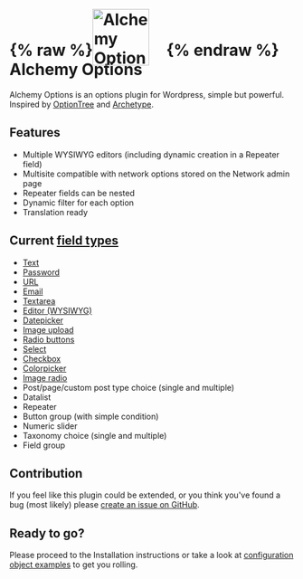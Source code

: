 #  {% raw %}<img src='../assets/alchemy-logo.svg' width="100" height="100" style="vertical-align:bottom; margin-right:30px; position: relative; bottom: -10px;" alt="Alchemy Options logo" />{% endraw %} Alchemy Options

Alchemy Options is an options plugin for Wordpress, simple but powerful. Inspired by [OptionTree](https://wordpress.org/plugins/option-tree/) and [Archetype](https://our.umbraco.org/projects/backoffice-extensions/archetype/).

## Features

* Multiple WYSIWYG editors (including dynamic creation in a Repeater field)
* Multisite compatible with network options stored on the Network admin page
* Repeater fields can be nested
* Dynamic filter for each option
* Translation ready

## Current [field types](/fields/README.md)

* [Text](/fields/text.md)
* [Password](/fields/password.md)
* [URL](/fields/url.md)
* [Email](/fields/email.md)
* [Textarea](/fields/textarea.md)
* [Editor (WYSIWYG)](/fields/editor.md)
* [Datepicker](/fields/datepicker.md)
* [Image upload](/fields/upload.md)
* [Radio buttons](/fields/radio.md)
* [Select](/fields/select.md)
* [Checkbox](/fields/checkbox.md)
* [Colorpicker](/fields/colorpicker.md)
* [Image radio](/fields/image-radio.md)
* Post/page/custom post type choice (single and multiple)
* Datalist
* Repeater
* Button group (with simple condition)
* Numeric slider
* Taxonomy choice (single and multiple)
* Field group

## Contribution

If you feel like this plugin could be extended, or you think you've found a bug (most likely) please [create an issue on GitHub](https://github.com/AlchemyOptions/AlchemyOptions).

## Ready to go?

Please proceed to the Installation instructions or take a look at [configuration object examples](Samples.md) to get you rolling.